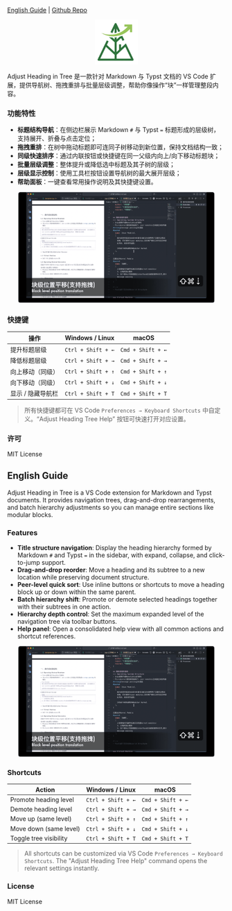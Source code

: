 [English Guide](#english-guide) | [Github Repo](https://github.com/ffy6511/Adjust-heading-in-tree.git)

<div align="center">
  <img src="./resources/icons/logo.png" alt="logo" width="100">
</div>

Adjust Heading in Tree 是一款针对 Markdown 与 Typst 文档的 VS Code 扩展，提供导航树、拖拽重排与批量层级调整，帮助你像操作“块”一样管理整段内容。

### 功能特性

- **标题结构导航**：在侧边栏展示 Markdown `#` 与 Typst `=` 标题形成的层级树，支持展开、折叠与点击定位；
- **拖拽重排**：在树中拖动标题即可连同子树移动到新位置，保持文档结构一致；
- **同级快速排序**：通过内联按钮或快捷键在同一父级内向上/向下移动标题块；
- **批量层级调整**：整体提升或降低选中标题及其子树的层级；
- **层级显示控制**：使用工具栏按钮设置导航树的最大展开层级；
- **帮助面板**：一键查看常用操作说明及其快捷键设置。

<div align="center">
  <img src="./resources/imgs/cover.png" alt="cover" width="90%">
</div>

### 快捷键

| 操作              | Windows / Linux    | macOS             |
| ----------------- | ------------------ | ----------------- |
| 提升标题层级      | `Ctrl + Shift + ←` | `Cmd + Shift + ←` |
| 降低标题层级      | `Ctrl + Shift + →` | `Cmd + Shift + →` |
| 向上移动（同级）  | `Ctrl + Shift + ↑` | `Cmd + Shift + ↑` |
| 向下移动（同级）  | `Ctrl + Shift + ↓` | `Cmd + Shift + ↓` |
| 显示 / 隐藏导航栏 | `Ctrl + Shift + T` | `Cmd + Shift + T` |

> 所有快捷键都可在 VS Code `Preferences → Keyboard Shortcuts` 中自定义。“Adjust Heading Tree Help” 按钮可快速打开对应设置。

### 许可

MIT License

## English Guide

Adjust Heading in Tree is a VS Code extension for Markdown and Typst documents. It provides navigation trees, drag-and-drop rearrangements, and batch hierarchy adjustments so you can manage entire sections like modular blocks.

### Features

- **Title structure navigation**: Display the heading hierarchy formed by Markdown `#` and Typst `=` in the sidebar, with expand, collapse, and click-to-jump support.
- **Drag-and-drop reorder**: Move a heading and its subtree to a new location while preserving document structure.
- **Peer-level quick sort**: Use inline buttons or shortcuts to move a heading block up or down within the same parent.
- **Batch hierarchy shift**: Promote or demote selected headings together with their subtrees in one action.
- **Hierarchy depth control**: Set the maximum expanded level of the navigation tree via toolbar buttons.
- **Help panel**: Open a consolidated help view with all common actions and shortcut references.

<div align="center">
  <img src="./resources/imgs/cover.png" alt="cover" width="90%">
</div>

### Shortcuts

| Action                 | Windows / Linux    | macOS             |
| ---------------------- | ------------------ | ----------------- |
| Promote heading level  | `Ctrl + Shift + ←` | `Cmd + Shift + ←` |
| Demote heading level   | `Ctrl + Shift + →` | `Cmd + Shift + →` |
| Move up (same level)   | `Ctrl + Shift + ↑` | `Cmd + Shift + ↑` |
| Move down (same level) | `Ctrl + Shift + ↓` | `Cmd + Shift + ↓` |
| Toggle tree visibility | `Ctrl + Shift + T` | `Cmd + Shift + T` |

> All shortcuts can be customized via VS Code `Preferences → Keyboard Shortcuts`. The "Adjust Heading Tree Help" command opens the relevant settings instantly.

### License

MIT License
